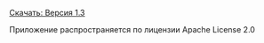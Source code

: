 [Скачать: Версия 1.3](https://github.com/AGHETTOCHRISTMASCAROL/808MachineVersions/releases/download/1.3/808.Machine.v1.3.2.apk)

Приложение распространяется по лицензии Apache License 2.0
